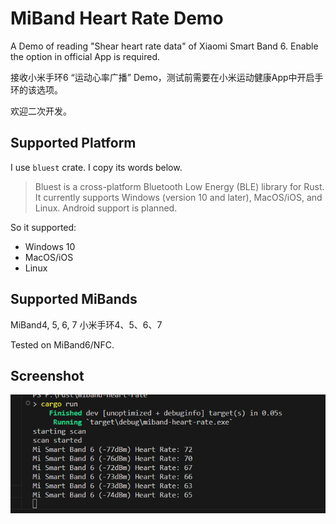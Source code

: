 # MiBand Heart Rate Demo

A Demo of reading "Shear heart rate data" of Xiaomi Smart Band 6. Enable the option in official App is required.

接收小米手环6 “运动心率广播” Demo，测试前需要在小米运动健康App中开启手环的该选项。

欢迎二次开发。

## Supported Platform

I use `bluest` crate. I copy its words below.

> Bluest is a cross-platform Bluetooth Low Energy (BLE) library for Rust. It currently supports Windows (version 10 and later), MacOS/iOS, and Linux. Android support is planned.

So it supported:

- Windows 10
- MacOS/iOS
- Linux

## Supported MiBands

MiBand4, 5, 6, 7 小米手环4、5、6、7

Tested on MiBand6/NFC.

## Screenshot

![Alt text](doc/screenshot.png)
